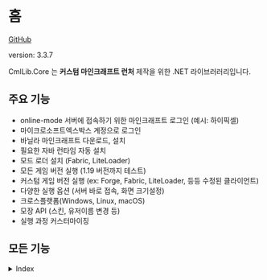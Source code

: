 # 홈

[GitHub](https://github.com/CmlLib/CmlLib.Core)

version: 3.3.7

CmlLib.Core 는 **커스텀 마인크래프트 런처** 제작을 위한 .NET 라이브러러리입니다.

## 주요 기능

* online-mode 서버에 접속하기 위한 마인크래프트 로그인 (예시: 하이픽셀)
* 마이크로소프트엑스박스 계정으로 로그인
* 바닐라 마인크래프트 다운로드, 설치
* 필요한 자바 런타임 자동 설치
* 모드 로더 설치 (Fabric, LiteLoader)
* 모든 게임 버전 실행 (1.19 버전까지 테스트)
* 커스텀 게임 버전 실행 (ex: Forge, Fabric, LiteLoader, 등등 수정된 클라이언트)
* 다양한 실행 옵션 (서버 바로 접속, 화면 크기설정)
* 크로스플랫폼(Windows, Linux, macOS)
* 모장 API (스킨, 유저이름 변경 등)
* 실행 과정 커스터마이징

## 모든 기능

<details>

<summary>Index</summary>

[CMLauncher.md](cmllib.core/getting-started/CMLauncher.md "mention")

* 기본적인 사용방법
* **이 문서를 먼저 읽어 보세요!**

[Sample-Code.md](cmllib.core/resources/Sample-Code.md "mention")

* CmlLibCoreSample: 간단한 콘솔 프로그램
* CmlLibWinFormSample: 모든 기능

[Common-Errors.md](cmllib.core/resources/Common-Errors.md "mention")

* Java runtime errors
* macOS / Linux errors

[MinecraftPath.md](cmllib.core/getting-started/MinecraftPath.md "mention")

* 기본 경로 가져오기
* 새로운 마인크래프트 디렉터리 만들기
* 마인크래프트 디렉터리 구조 바꾸기

[login-and-sessions](cmllib.core/login-and-sessions/ "mention")

* Get game session from mojang auth server
* Create offline game session

[Microsoft-Xbox-Live-Login.md](cmllib.core/login-and-sessions/Microsoft-Xbox-Live-Login.md "mention")

* 마이크로소프트 엑스박스 계정으로 마인크래프트 로그인

[Handling-Events.md](cmllib.core/getting-started/Handling-Events.md "mention")

* 런처의 진행 상황 표시 (percentage, file count)
* 진행률 표시

[MLaunchOption.md](cmllib.core/getting-started/MLaunchOption.md "mention")

* 최대 메모리 크기 (-Xmx), 최소 메모리 크기 (-Xms)
* 서버 바로 접속
* 창 해상도, 전체화면
* 자바 설정

[**Mojang APIs**](https://github.com/CmlLib/MojangAPI)

* 모든 Mojang API 구현
* 플레이어 프로필 가져오기, 스킨 바꾸기, 게임 소유 확인, 닉네임 바꾸기, UUID 확인 등등
* Mojang authentication
* Microsoft Xbox authentication
* Security question-answer flow

[Downloader.md](cmllib.core/more-apis/Downloader.md "mention")

* AsyncParallelDownloader (default)
* SequenceDownloader

[FileChecker.md](cmllib.core/more-apis/FileChecker.md "mention")

* AssetChecker, ClientChecker, LibraryChecker
* Skip file hash checking
* Skip specific game file checking
* Use file mirror server (like BMCLAPI mirror service)
* Make custom file checker

[VersionLoader.md](cmllib.core/more-apis/VersionLoader.md "mention")

* Get version metadata list from local directory
* Get version metadata list from mojang server
* Get version metadata list from FabricMC server
* Get version metadata information (version name, type, release date, etc)
* Make custom version loader

[Version.md](cmllib.core/more-apis/Version.md "mention")

* Get version information (version name, type, arguments, library list, asset id, etc)

[Installer](cmllib.core/Installer/ "mention")

* Forge 설치
* LiteLoader 설치
* FabricMC 설치

[FAQ.md](cmllib.core/resources/FAQ.md "mention")

* 커스텀 클라이언트 실행
* 게임 출력 확인 (logs)
* log4j2

[Get-Minecraft-Changelogs.md](cmllib.core/utilites/Get-Minecraft-Changelogs.md "mention")

[Licenses-and-Dependencies.md](cmllib.core/resources/Licenses-and-Dependencies.md "mention")

</details>

